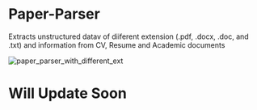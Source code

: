# Paper-Parser
Extracts unstructured datav of diiferent extension (.pdf, .docx, .doc, and .txt) and information from CV, Resume and Academic documents

![paper_parser_with_different_ext](https://user-images.githubusercontent.com/40186859/223016956-7c28a86c-0edf-48a7-ab6b-a5ae87b84201.png)


# Will Update Soon
